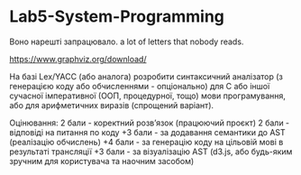 # Lab5-System-Programming
Воно нарешті запрацювало. a lot of letters that nobody reads.

https://www.graphviz.org/download/

На базі Lex/YACC (або аналога) розробити синтаксичний аналізатор (з генерацією коду або обчисленнями - опціонально) для С або іншої сучасної імперативної (ООП, процедурної, тощо) мови програмування, або для арифметичних виразів (спрощений варіант).

Оцінювання: 
2 бали - коректний розвʼязок (працюючий проєкт)
2 бали - відповіді на питання по коду
+3 бали - за додавання семантики до AST (реалізацію обчислень)
+4 бали - за генерацію коду на цільовій мові в результаті трансляції
+3 бали - за візуалізацію AST (d3.js, або будь-яким зручним для користувача та наочним засобом)
